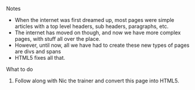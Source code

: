 Notes

* When the internet was first dreamed up, most pages were simple articles with a top level headers, sub headers, paragraphs, etc.
* The internet has moved on though, and now we have more complex pages, with stuff all over the place.
* However, until now, all we have had to create these new types of pages are divs and spans
* HTML5 fixes all that.


What to do

1. Follow along with Nic the trainer and convert this page into HTML5.